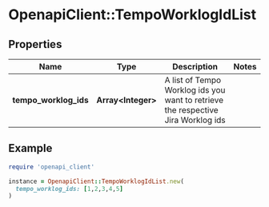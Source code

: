 # OpenapiClient::TempoWorklogIdList

## Properties

| Name | Type | Description | Notes |
| ---- | ---- | ----------- | ----- |
| **tempo_worklog_ids** | **Array&lt;Integer&gt;** | A list of Tempo Worklog ids you want to retrieve the respective Jira Worklog ids |  |

## Example

```ruby
require 'openapi_client'

instance = OpenapiClient::TempoWorklogIdList.new(
  tempo_worklog_ids: [1,2,3,4,5]
)
```

